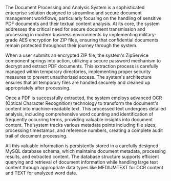 The Document Processing and Analysis System is a sophisticated enterprise solution designed to streamline and secure document management workflows, particularly focusing on the handling of sensitive PDF documents and their textual content analysis. At its core, the system addresses the critical need for secure document transmission and processing in modern business environments by implementing military-grade AES encryption for ZIP files, ensuring that confidential documents remain protected throughout their journey through the system.


When a user submits an encrypted ZIP file, the system's ZipService component springs into action, utilizing a secure password mechanism to decrypt and extract PDF documents. This extraction process is carefully managed within temporary directories, implementing proper security measures to prevent unauthorized access. The system's architecture ensures that all temporary files are handled securely and cleaned up appropriately after processing.




Once a PDF is successfully extracted, the system employs advanced OCR (Optical Character Recognition) technology to transform the document's content into machine-readable text. This processed text undergoes detailed analysis, including comprehensive word counting and identification of frequently occurring terms, providing valuable insights into document content. The system tracks various metadata points including file sizes, processing timestamps, and reference numbers, creating a complete audit trail of document processing.




All this valuable information is persistently stored in a carefully designed MySQL database schema, which maintains document metadata, processing results, and extracted content. The database structure supports efficient querying and retrieval of document information while handling large text content through appropriate data types like MEDIUMTEXT for OCR content and TEXT for analyzed word data.
